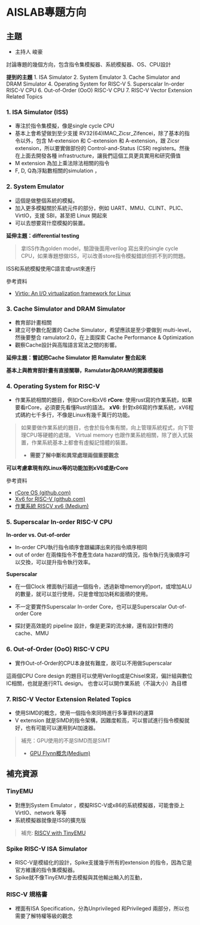 # AISLAB專題方向

## 主題

- 主持人 峻豪

討論專題的幾個方向，包含指令集模擬器、系統模擬器、OS、CPU設計

**提到的主題**
    1. ISA Simulator
    2. System Emulator
    3. Cache Simulator and DRAM Simulator
    4. Operating System for RISC-V
    5. Superscalar In-order RISC-V CPU
    6. Out-of-Order (OoO) RISC-V CPU
    7. RISC-V Vector Extension Related Topics



### 1. ISA Simulator (ISS)

- 專注於指令集模擬，像是single cycle CPU
- 基本上會希望做到至少支援 RV32(64)IMAC_Zicsr_Zifencei，除了基本的指令以外，包含 M-extension 和 C-extension 和 A-extension，跟 Zicsr extension，所以要實做部份的 Control-and-Status (CSR) registers。然後在上面去開發各種 infrastructure，讓我們這個工具更具實用和研究價值
- M extension 為加上乘法除法相關的指令
- F, D, Q為浮點數相關的simulation ，

### 2. System Emulator 

- 這個是做整個系統的模擬。
- 加入更多模擬關於系統元件的部分，例如 UART、MMU、CLINT、PLIC、VirtIO，支援 SBI，甚至把 Linux 開起來
- 可以去想要寫什麼模擬的裝置。

**延伸主題：differential testing**

>拿ISS作為golden model，驗證後面用verilog 寫出來的single cycle CPU，如果專題想做ISS，可以改善store指令模擬錯誤但抓不到的問題。

ISS和系統模擬使用C語言或rust來進行


參考資料
- [Virtio: An I/O virtualization framework for Linux](https://developer.ibm.com/articles/l-virtio/)


### 3. Cache Simulator and DRAM Simulator

- 教育部計畫相關
 - 建立可參數化配置的 Cache Simulator，希望應該是至少要做到 multi-level，然後要整合 ramulator2.0，在上面探索 Cache Performance & Optimization
 - 觀察Cache設計與高階語言寫法之間的影響。

**延伸主題：嘗試把Cache Simulator 把 Ramulater 整合起來**


**基本上與教育部計畫有直接關聯，Ramulator為DRAM的開源模擬器**


### 4. Operating System for RISC-V

- 作業系統相關的題目，例如rCore和xV6
**rCore**: 使用rust寫的作業系統，如果要看rCore，必須要先看懂Rust的語法。
**xV6**: 針對x86寫的作業系統，xV6程式碼約七千多行，不像是Linux有幾千萬行的功能。
>如果要做作業系統的題目，也會於指令集有關，向上管理系統程式，向下管理CPU等硬體的處理。
Virtual memory 也跟作業系統相關，除了嵌入式裝置，作業系統基本上都會有虛擬記憶體的裝置。
> - **需要了解中斷和異常處理兩個重要觀念**

**可以考慮拿現有的Linux等的功能加到xV6或是rCore**

參考資料
- [rCore OS (github.com)](https://github.com/rcore-os)
- [Xv6 for RISC-V (github.com)](https://github.com/mit-pdos/xv6-riscv)
- [作業系統 RISCV xv6 (Medium)](https://medium.com/@igimast5088/mit-6-1810-ch2-operating-system-organization-3afc106cfcda)


### 5. Superscalar In-order RISC-V CPU

**In-order vs. Out-of-order**
- In-order
 CPU執行指令順序會跟編譯出來的指令順序相同
- out of order
在兩條指令不會產生data hazard的情況，指令執行先後順序可以交換，可以提升指令執行效率。

**Superscalar** 
- 在一個Clock 裡面執行超過一個指令，透過新增memory的port，或增加ALU的數量，就可以並行使用，只是會增加功耗和面積的使用。


- 不一定要實作Superscalar In-order Core，也可以是Superscalar Out-of-order Core
- 探討更高效能的 pipeline 設計，像是更深的流水線，還有設計對應的 cache、MMU

### 6. Out-of-Order (OoO) RISC-V CPU

- 實作Out-of-Order的CPU本身就有難度，故可以不用做Superscalar

這兩個CPU Core design 的題目可以使用Verilog或是Chisel來寫，偏計組與數位IC相關，也就是進行RTL design。
也會以可以開作業系統（不論大小）為目標

### 7. RISC-V Vector Extension Related Topics
 
- 使用SIMD的概念，使用一個指令來同時進行多筆資料的運算
- V extension 就是SIMD的指令架構，因難度較高，可以嘗試進行指令模擬就好，也有可能可以運用到AI加速器。

> 補充：GPU使用的不是SIMD而是SIMT
> - [GPU Flynn概念(Medium)](https://johnnybboy.medium.com/gpu-flynn%E6%A6%82%E5%BF%B5-ed19ed1b3e61)

## 補充資源

### TinyEMU
- 對應到System Emulator ，模擬RISC-V或x86的系統模擬器，可能會掛上VirtIO、network 等等
- 系統模擬器就像是ISS的擴充版
> 補充: [RISCV with TinyEMU](/iU7V_UVxRtKvv1eGYhhYOQ)

### Spike RISC-V ISA Simulator 

- RISC-V是模組化的設計，Spike支援幾乎所有的extension 的指令，因為它是官方維護的指令集模擬器。
- Spike就不像TinyEMU會去模擬與其他輸出輸入的互動，

### RISC-V 規格書

- 裡面有ISA Specification，分為Unprivileged 和Privileged 兩部分，所以也需要了解特權等級的觀念

